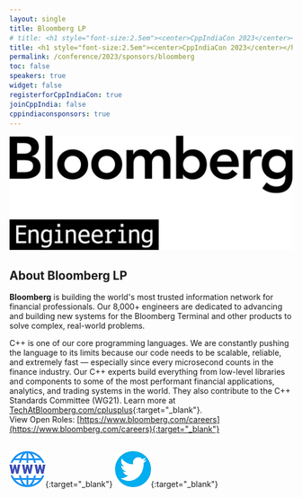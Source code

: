 ```yaml
---
layout: single
title: Bloomberg LP
# title: <h1 style="font-size:2.5em"><center>CppIndiaCon 2023</center></h1><center><p style="font-size:1.5em">Gold Sponsor
title: <h1 style="font-size:2.5em"><center>CppIndiaCon 2023</center></h1><center><p style="font-size:1.5em">The C++ festival of India</p><p style="font-size:1.5em"><mark style="background-color:gold;"><strong>Gold Sponsor</strong></mark>
permalink: /conference/2023/sponsors/bloomberg
toc: false
speakers: true
widget: false
registerforCppIndiaCon: true
joinCppIndia: false
cppindiaconsponsors: true
---
```


<div style="text-align: center;">
  <a href="https://www.techatbloomberg.com/"  target="_blank">
    <img src="/conference/2023/sponsors/bloomberg.png" alt="Bloomberg LP" title="Bloomberg LP">
  </a>
</div>
<!-- <center> Modelling Silicon Dreams</center> -->
<!-- <h1 style="font-size:2em; color:blue"><center>Modelling Silicon Dreams</center></h1> -->

## About Bloomberg LP
**Bloomberg** is building the world's most trusted information network for financial professionals. Our 8,000+ engineers are dedicated to advancing and building new systems for the Bloomberg Terminal and other products to solve complex, real-world problems. ​<br>

C++ is one of our core programming languages. We are constantly pushing the language to its limits because our code needs to be scalable, reliable, and extremely fast — especially since every microsecond counts in the finance industry. Our C++ experts build everything from low-level libraries and components to some of the most performant financial applications, analytics, and trading systems in the world. They also contribute to the C++ Standards Committee (WG21). Learn more at [TechAtBloomberg.com/cplusplus](http://www.techatbloomberg.com/cplusplus){:target="_blank"}.<br>
View Open Roles: [https://www.bloomberg.com/careers](https://www.bloomberg.com/careers){:target="_blank"}
<br><br>

[![Bloomberg LP](/assets/images/www.png "Bloomberg LP")](https://www.TechAtBloomberg.com){:target="_blank"}
[![Bloomberg LP](/assets/images/twitter.png "Bloomberg LP")](https://twitter.com/TechAtBloomberg){:target="_blank"}
<!-- [![Bloomberg LP](/assets/images/linkedin.png "Bloomberg LP")](#){:target="_blank"} -->
<!-- [![Bloomberg LP](/assets/images/facebook.jpg "Bloomberg LP")](#){:target="_blank"} -->
<!--  -->

<pre>















































</pre>
